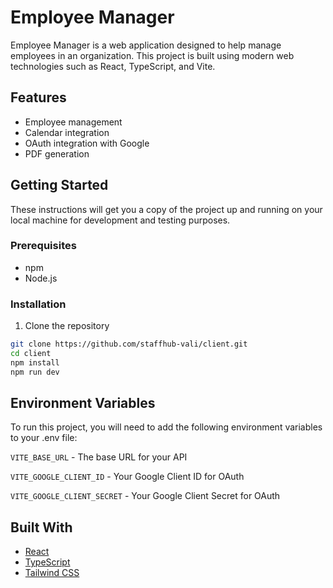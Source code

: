 # Employee Manager

Employee Manager is a web application designed to help manage employees in an organization. This project is built using modern web technologies such as React, TypeScript, and Vite.

## Features

- Employee management
- Calendar integration
- OAuth integration with Google
- PDF generation

## Getting Started

These instructions will get you a copy of the project up and running on your local machine for development and testing purposes.

### Prerequisites

- npm
- Node.js

### Installation

1. Clone the repository
```bash
git clone https://github.com/staffhub-vali/client.git
cd client
npm install
npm run dev
```

## Environment Variables

To run this project, you will need to add the following environment variables to your .env file:

`VITE_BASE_URL` - The base URL for your API 

`VITE_GOOGLE_CLIENT_ID` - Your Google Client ID for OAuth

`VITE_GOOGLE_CLIENT_SECRET` - Your Google Client Secret for OAuth

## Built With

- [React](https://reactjs.org/)
- [TypeScript](https://www.typescriptlang.org/)
- [Tailwind CSS](https://tailwindcss.com/)




